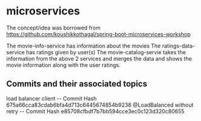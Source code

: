 # microservices
The concept/idea was borrowed from https://github.com/koushikkothagal/spring-boot-microservices-workshop


The movie-info-service has information about the movies
The ratings-data-service has ratings given by user(s)
The movie-catalog-servie takes the information from the above 2 services and merges the data and shows the movie information along with the user ratings.

Commits and their associated topics
-----------------------------------
load balancer client 			-- Commit Hash 675a66cca83cdab6bfa4d713c6445674854b9238
@LoadBalanced without retry		-- Commit Hash e85708cfbdf7b7bb594cce3ec0c123d320c80655